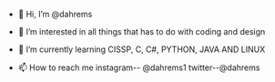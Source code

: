 - 👋 Hi, I’m @dahrems
- 👀 I’m interested in all things that has to do with coding and design
- 🌱 I’m currently learning CISSP, C, C#, PYTHON, JAVA AND LINUX

- 📫 How to reach me 
instagram-- @dahrems1
twitter--@dahrems

<!---
dahrems/dahrems is a ✨ special ✨ repository because its `README.md` (this file) appears on your GitHub profile.
You can click the Preview link to take a look at your changes.
--->
